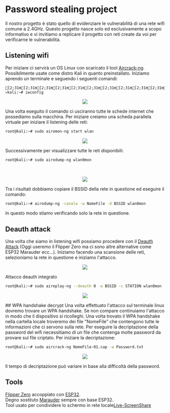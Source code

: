 # Password stealing project

Il nostro progetto è stato quello di evidenziare le vulnerabilità di una rete wifi comune a 2.4GHz. Questo progetto nasce solo ed esclusivamente a scopo informativo e vi invitiamo a replicare il progetto con reti create da voi per verificarne le vulnerabilità.

## Listening wifi

Per iniziare ci servirà un OS Linux con scaricato il tool [Aircrack-ng](https://www.aircrack-ng.org/). Possibilmente usate come distro Kali in quanto preinstallato.
Iniziamo aprendo un terminale e seguendo i seguenti comandi: <br>
```ansi
[2;31m[2;31m[2;31m[2;31m[2;31m[2;31m[2;31m[2;31m[2;31m[2;31m[2;31mroot[0m[2;31m[0m[2;31m[0m[2;31m[0m[2;31m[0m[2;31m[0m[2;31m[0m[2;31m[0m[2;31m[0m[2;31m[0m[2;31m[0m[2;31m[2;31m[2;41m[2;31m[0;31m[0;31m[0m[0;31m[0;41m[0m[2;31m[2;41m[0m[2;31m[2;41m[0m[2;31m[0m[2;31m[0m[2;31m[0m💀kali:~# iwconfig
```
<p align="center">
  <img src="https://cdn.discordapp.com/attachments/894962833773711380/1205236414799806484/1.png?ex=65d7a2e1&is=65c52de1&hm=efddbf203bfb5a72ed726fb09f1d7ef179bfdfb0abc165da05397ee78f9615e9&">
</p>
Una volta eseguito il comando ci usciranno tutte le schede internet che possediamo sulla macchina. Per iniziare creiamo una scheda parallela virtuale per iniziare il listening delle reti: <br>

```bash
root@kali:~# sudo airomon-ng start wlan
```
<p align="center">
  <img src="https://cdn.discordapp.com/attachments/894962833773711380/1205236418083815434/2.png?ex=65d7a2e2&is=65c52de2&hm=bc9a2b588cddc145579de3a42ba85e83914b73f1a3f8b34bc8c5afdd0662ee75&">
</p>
Successivamente per visualizzare tutte le reti disponibili: <br>

```bash
root@kali:~# sudo airodump-ng wlan0mon
```
<br>
<p align="center">
  <img src="https://cdn.discordapp.com/attachments/894962833773711380/1205236418327089172/4.png?ex=65d7a2e2&is=65c52de2&hm=f3a07c39e30e47b8ff61a4d6462ff30ecdab02777c04ae4f9481e96146d5263f&">
</p>
Tra i risultati dobbiamo copiare il BSSID della rete in questione ed eseguire il comando:

```bash
root@kali:~# airodump-ng -canale -w NomeFile -d BSSID wlan0mon
```
In questo modo stiamo verificando solo la rete in questione.
## Deauth attack
Una volta che siamo in listening wifi possiamo procedere con il [Deauth Attack](https://en.wikipedia.org/wiki/Wi-Fi_deauthentication_attack) (Oggi useremo il Flipper Zero ma ci sono altre alternative come ESP32 Marauder ecc...).
Iniziamo facendo una scansione delle reti, selezioniamo la rete in questione e iniziamo l'attacco.
<p align="center">
  <img src="https://cdn.discordapp.com/attachments/894962833773711380/1205237572805201940/IMG_20240208_204300.jpg?ex=65d7a3f5&is=65c52ef5&hm=c392c425e720c22d01c86162d3928e617a214758450acf1ded75b676056fdc25&">
</p>
Attacco deauth integrato <br>

```bash
root@kali:~# sudo aireplay-ng --deauth 0 -a BSSID -c STATION wlan0mon
```
<p align="center">
  <img src="https://cdn.discordapp.com/attachments/894962833773711380/1205236418616627231/5.png?ex=65d7a2e2&is=65c52de2&hm=f9644f3e6bb8f83eaf5c1015c61aa207a690676337c5b10d5e45bde5d71091d4&">
</p>
## WPA handshake decrypt
Una volta effettuato l'attacco sul terminale linux dovremo trovare un WPA handshake. Se non compare continuiamo l'attacco in modo che il dispositivo si ricolleghi. Una volta trovato il WPA handshake nella cartella locale troveremo dei file "NomeFile" che contengono tutte le informazioni che ci servono sulla rete. Per eseguire la decriptazione della password del wifi necessitiamo di un file che contenga molte password da provare sul file criptato. Per iniziare la decriptazione: <br>

```bash
root@kali:~# sudo aircrack-ng NomeFile-01.cap -w Password.txt 
```
<p align="center">
  <img src="https://cdn.discordapp.com/attachments/894962833773711380/1205236418977472573/6.png?ex=65d7a2e2&is=65c52de2&hm=c6b58fe3c05a4b49fa33d9e3d85432edd2f321823269aa00fefa3232dc6756d0&">
</p>
Il tempo di decriptazione può variare in base alla difficoltà della password.

## Tools
[Flipper Zero](https://flipperzero.one/) accoppiato con [ESP32](https://en.wikipedia.org/wiki/ESP32). <br>
Degno sostituto [Marauder](https://github.com/justcallmekoko/ESP32Marauder) sempre con base ESP32. <br>
Tool usato per condividere lo schermo in rete locale[Live-ScreenShare](https://github.com/callmenoway/Live-ScreenShare)
